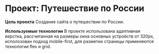 # Проект: Путешествие по России

**Цель проекта**
Создание сайта о путешествии по России.

**Используемые технологии**
В проекте использована адаптивная верстка, рассчитанная на размеры окна основных устройств от 320px, исполозован подход mobile-first, для разметки страницы применяются технологии flex и grid.
